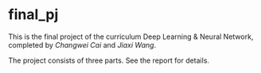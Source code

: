 # final_pj

This is the final project of the curriculum Deep Learning & Neural Network, completed by *Changwei Cai* and *Jiaxi Wang*. 

The project consists of three parts. See the report for details. 
